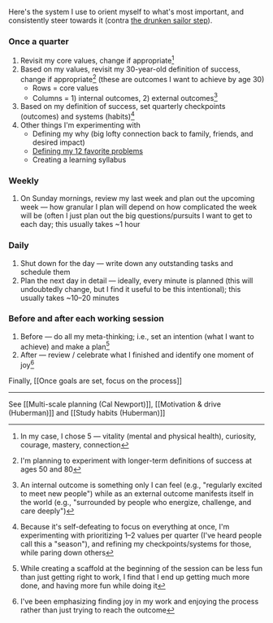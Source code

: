 Here's the system I use to orient myself to what's most important, and consistently steer towards it (contra [the drunken sailor step](https://www.cs.virginia.edu/~robins/YouAndYourResearch.html)). 

### **Once a quarter**
1. Revisit my core values, change if appropriate[^1]
2. Based on my values, revisit my 30-year-old definition of success, change if appropriate[^2] (these are outcomes I want to achieve by age 30)
	- Rows = core values
	- Columns = 1) internal outcomes, 2) external outcomes[^3]
3. Based on my definition of success, set quarterly checkpoints (outcomes) and systems (habits)[^4]
4. Other things I'm experimenting with
	- Defining my why (big lofty connection back to family, friends, and desired impact)
	- [Defining my 12 favorite problems](https://www.honest-broker.com/p/my-12-favorite-problems?__readwiseLocation=)
	- Creating a learning syllabus

### **Weekly**
1. On Sunday mornings, review my last week and plan out the upcoming week — how granular I plan will depend on how complicated the week will be (often I just plan out the big questions/pursuits I want to get to each day; this usually takes ~1 hour

### **Daily**
1. Shut down for the day — write down any outstanding tasks and schedule them
2. Plan the next day in detail — ideally, every minute is planned (this will undoubtedly change, but I find it useful to be this intentional); this usually takes ~10–20 minutes

### **Before and after each working session**
1. Before — do all my meta-thinking; i.e., set an intention (what I want to achieve) and make a plan[^5]
2. After — review / celebrate what I finished and identify one moment of joy[^6]

Finally, [[Once goals are set, focus on the process]]

---
See [[Multi-scale planning (Cal Newport)]], [[Motivation & drive (Huberman)]] and [[Study habits (Huberman)]]

[^1]: In my case, I chose 5 — vitality (mental and physical health), curiosity, courage, mastery, connection
[^2]: I'm planning to experiment with longer-term definitions of success at ages 50 and 80
[^3]: An internal outcome is something only I can feel (e.g., "regularly excited to meet new people") while as an external outcome manifests itself in the world (e.g., "surrounded by people who energize, challenge, and care deeply")
[^4]: Because it's self-defeating to focus on everything at once, I'm experimenting with prioritizing 1–2 values per quarter (I've heard people call this a "season"), and refining my checkpoints/systems for those, while paring down others
[^5]: While creating a scaffold at the beginning of the session can be less fun than just getting right to work, I find that I end up getting much more done, and having more fun while doing it
[^6]: I've been emphasizing finding joy in my work and enjoying the process rather than just trying to reach the outcome